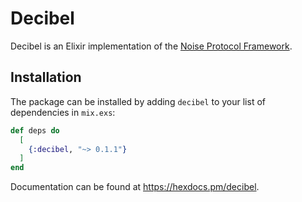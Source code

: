 # Decibel

Decibel is an Elixir implementation of the [Noise Protocol Framework](https://noiseprotocol.org/).

## Installation

The package can be installed by adding `decibel` to your list of dependencies in `mix.exs`:

```elixir
def deps do
  [
    {:decibel, "~> 0.1.1"}
  ]
end
```

Documentation can be found at <https://hexdocs.pm/decibel>.

